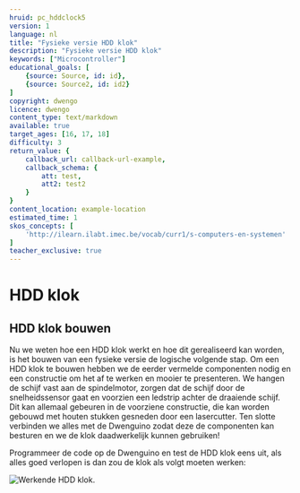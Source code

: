 ```yaml
---
hruid: pc_hddclock5
version: 1
language: nl
title: "Fysieke versie HDD klok"
description: "Fysieke versie HDD klok"
keywords: ["Microcontroller"]
educational_goals: [
    {source: Source, id: id}, 
    {source: Source2, id: id2}
]
copyright: dwengo
licence: dwengo
content_type: text/markdown
available: true
target_ages: [16, 17, 18]
difficulty: 3
return_value: {
    callback_url: callback-url-example,
    callback_schema: {
        att: test,
        att2: test2
    }
}
content_location: example-location
estimated_time: 1
skos_concepts: [
    'http://ilearn.ilabt.imec.be/vocab/curr1/s-computers-en-systemen'
]
teacher_exclusive: true
---
```


# HDD klok

## HDD klok bouwen

Nu we weten hoe een HDD klok werkt en hoe dit gerealiseerd kan worden, is het bouwen van een fysieke versie de logische volgende stap. 
Om een HDD klok te bouwen hebben we de eerder vermelde componenten nodig en een constructie om het af te werken en mooier te presenteren. We hangen de schijf vast aan de spindelmotor, zorgen dat de schijf door de snelheidssensor gaat en voorzien een ledstrip achter de draaiende schijf. Dit kan allemaal gebeuren in de voorziene constructie, die kan worden gebouwd met houten stukken gesneden door een lasercutter.
Ten slotte verbinden we alles met de Dwenguino zodat deze de componenten kan besturen en we de klok daadwerkelijk kunnen gebruiken! 

Programmeer de code op de Dwenguino en test de HDD klok eens uit, als alles goed verlopen is dan zou de klok als volgt moeten werken:

<img src="embed/FysiekeHDDClock.gif" alt="Werkende HDD klok." title="Werkende HDD klok."></img>  
